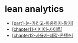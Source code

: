 # lean analytics

- [[part1-눈-가리고-아웅하지-말기]]
- [[chapter11-미디어-사이트]]
- [[chapter12-사용자-제작-콘텐츠]]

[//begin]: # "Autogenerated link references for markdown compatibility"
[part1-눈-가리고-아웅하지-말기]: part1-눈-가리고-아웅하지-말기 "눈 가리고 아웅하지 말기"
[chapter11-미디어-사이트]: chapter11-미디어-사이트 "chapter11 사업모델 4:미디어 사이트"
[chapter12-사용자-제작-콘텐츠]: chapter12-사용자-제작-콘텐츠 "chapter12 사용자 제작 콘텐츠"
[//end]: # "Autogenerated link references"
